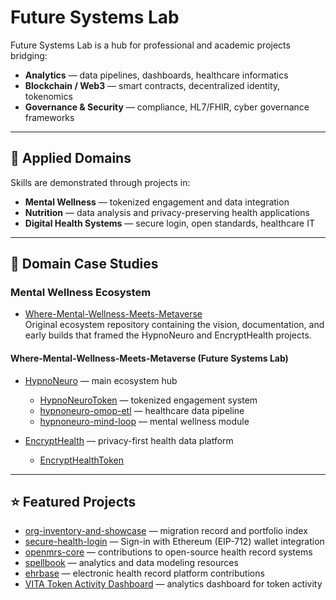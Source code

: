# Future Systems Lab

Future Systems Lab is a hub for professional and academic projects bridging:

- **Analytics** — data pipelines, dashboards, healthcare informatics  
- **Blockchain / Web3** — smart contracts, decentralized identity, tokenomics  
- **Governance & Security** — compliance, HL7/FHIR, cyber governance frameworks  

---

## 🌱 Applied Domains

Skills are demonstrated through projects in:

- **Mental Wellness** — tokenized engagement and data integration  
- **Nutrition** — data analysis and privacy-preserving health applications  
- **Digital Health Systems** — secure login, open standards, healthcare IT  

---

## 📂 Domain Case Studies

### Mental Wellness Ecosystem

- [Where-Mental-Wellness-Meets-Metaverse](https://github.com/Future-Systems-Lab/Where-Mental-Wellness-Meets-Metaverse)  
  Original ecosystem repository containing the vision, documentation, and early builds that framed the HypnoNeuro and EncryptHealth projects.  

#### Where-Mental-Wellness-Meets-Metaverse (Future Systems Lab)

- [HypnoNeuro](https://github.com/Future-Systems-Lab/HypnoNeuro) — main ecosystem hub  
  - [HypnoNeuroToken](https://github.com/Future-Systems-Lab/HypnoNeuroToken) — tokenized engagement system  
  - [hypnoneuro-omop-etl](https://github.com/Future-Systems-Lab/hypnoneuro-omop-etl) — healthcare data pipeline  
  - [hypnoneuro-mind-loop](https://github.com/Future-Systems-Lab/hypnoneuro-mind-loop) — mental wellness module  

- [EncryptHealth](https://github.com/Future-Systems-Lab/EncryptHealth) — privacy-first health data platform  
  - [EncryptHealthToken](https://github.com/Future-Systems-Lab/EncryptHealthToken)  

---

## ⭐ Featured Projects

- [org-inventory-and-showcase](https://github.com/Future-Systems-Lab/org-inventory-and-showcase) — migration record and portfolio index  
- [secure-health-login](https://github.com/Future-Systems-Lab/secure-health-login) — Sign-in with Ethereum (EIP-712) wallet integration  
- [openmrs-core](https://github.com/openmrs/openmrs-core) — contributions to open-source health record systems  
- [spellbook](https://github.com/duneanalytics/spellbook) — analytics and data modeling resources  
- [ehrbase](https://github.com/Future-Systems-Lab/ehrbase) — electronic health record platform contributions  
- [VITA Token Activity Dashboard](https://dune.com/dr_meg/vita-dashboard) — analytics dashboard for token activity  
